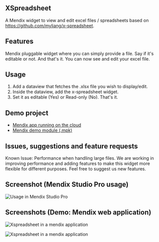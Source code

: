## XSpreadsheet
A Mendix widget to view and edit excel files / spreadsheets based on https://github.com/myliang/x-spreadsheet.


## Features
Mendix pluggable widget where you can simply provide a file. Say if it's editable or not.
And that's it. You can now see and edit your excel file.


## Usage
1. Add a dataview that fetches the .xlsx file you wish to display/edit.
2. Inside the dataview, add the x-spreadsheet widget.
3. Set it as editable (Yes) or Read-only (No). That's it.


## Demo project
- [Mendix app running on the cloud](https://x-spreadsheet-demo-sandbox.mxapps.io/index.html)
- [Mendix demo module (.mpk)](https://github.com/joaodelopes/xspreadsheet/tree/main/demo)


## Issues, suggestions and feature requests
Known Issue: Performance when handling large files.
We are working in improving performance and adding features to make this widget more flexible for different purposes. Feel free to suggest us new features.


## Screenshot (Mendix Studio Pro usage)

![Usage in Mendix Studio Pro](https://i.imgur.com/7Vu2V4v.png)


## Screenshots (Demo: Mendix web application)

![Xspreadsheet in a mendix application](https://i.imgur.com/oAnNK6E.png)

![Xspreadsheet in a mendix application](https://i.imgur.com/vLASJAE.png)